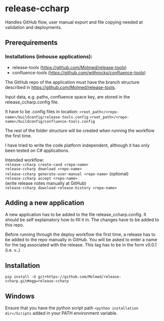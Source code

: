 # release-ccharp

Handles GitHub flow, user manual export and file copying needed at validation and deployments. 

## Prerequirements
### Installations  (inhouse applications):
* release-tools (https://github.com/Molmed/release-tools)
* confluence-tools (https://github.com/withrocks/confluence-tools)

The GitHub repo of the application must have the branch structure described in https://github.com/Molmed/release-tools.

Input data, e.g. paths, confluence space key, are stored in the release_ccharp.config file.

It have to be .config files in location:
``<root_path>/<repo-name>/buildconfig/release-tools.config``
``<root_path>/<repo-name>/buildconfig/confluence-tools.config``

The rest of the folder structure will be created when running the workflow the first time.

I have tried to write the code platform independent, although it has only been tested on C# applications. 

Intended workflow:  
``release-ccharp create-cand <repo-name>``  
``release-ccharp download <repo-name>``  
``release-ccharp generate-user-manual <repo-name>`` (optional)  
``release-ccharp accept <repo-name>``  
(write release notes manually at GitHub)  
``release-ccharp download-release-history <repo-name>``  

## Adding a new application
A new application has to be added to the file release_ccharp.config. It should be self explainatory how to fill it in. 
The changes have to be added to this repo.

Before running through the deploy workflow the first time, a release has to be added to the repo manually in
GitHub. You will be asked to enter a name for the tag associated with the release. This tag has to be in the
form v0.0.1 (i.e. v<major>.<minor>.<patch>)
## Installation
``pip install -U git+https://github.com/Molmed/release-ccharp.git#egg=release-ccharp``

## Windows
Ensure that you have the python script path ``<python installation dir>/Scripts`` added in your PATH environment variable.

